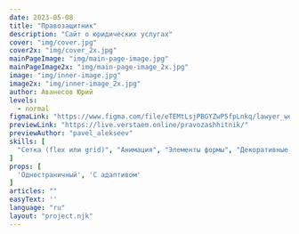 ```yaml
---
date: 2023-05-08
title: "Правозащитник"
description: "Сайт о юридических услугах"
cover: "img/cover.jpg"
cover2x: "img/cover_2x.jpg"
mainPageImage: "img/main-page-image.jpg"
mainPageImage2x: "img/main-page-image_2x.jpg"
image: "img/inner-image.jpg"
image2x: "img/inner-image_2x.jpg"
author: Аванесов Юрий
levels:
  - normal
figmaLink: "https://www.figma.com/file/eTEMtLsjPBGYZwP5fpLnkq/lawyer_website?type=design&node-id=1%3A364&t=T968gCROEOQPP5xg-1"
previewLink: "https://live.verstaem.online/pravozashhitnik/"
previewAuthor: "pavel_alekseev"
skills: [
  "Сетка (flex или grid)", "Анимация", "Элементы формы", "Декоративные элементы", "Псевдоэлементы"
]
props: [
  'Одностраничный', 'С адаптивом'
]
articles: ""
easyText: ''
language: "ru"
layout: "project.njk"
---
```

